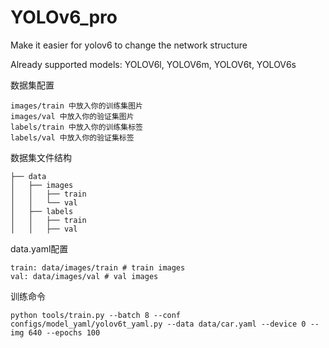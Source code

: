 # YOLOv6_pro
Make it easier for yolov6 to change the network structure

Already supported models:
YOLOV6l,
YOLOV6m,
YOLOV6t,
YOLOV6s
<summary> 数据集配置 </summary>

```
images/train 中放入你的训练集图片
images/val 中放入你的验证集图片
labels/train 中放入你的训练集标签
labels/val 中放入你的验证集标签 
```
<summary> 数据集文件结构 </summary>

```
├── data
│   ├── images
│   │   ├── train
│   │   └── val
│   ├── labels
│   │   ├── train
│   │   ├── val
```

<summary> data.yaml配置 </summary>

```shell
train: data/images/train # train images
val: data/images/val # val images
```

<summary> 训练命令 </summary>

```shell
python tools/train.py --batch 8 --conf configs/model_yaml/yolov6t_yaml.py --data data/car.yaml --device 0 --img 640 --epochs 100
```

